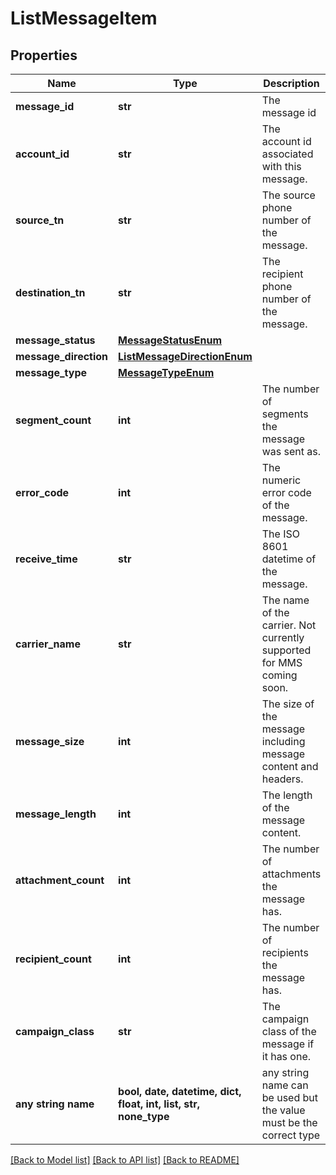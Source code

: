 # ListMessageItem


## Properties
Name | Type | Description | Notes
------------ | ------------- | ------------- | -------------
**message_id** | **str** | The message id | [optional] 
**account_id** | **str** | The account id associated with this message. | [optional] 
**source_tn** | **str** | The source phone number of the message. | [optional] 
**destination_tn** | **str** | The recipient phone number of the message. | [optional] 
**message_status** | [**MessageStatusEnum**](MessageStatusEnum.md) |  | [optional] 
**message_direction** | [**ListMessageDirectionEnum**](ListMessageDirectionEnum.md) |  | [optional] 
**message_type** | [**MessageTypeEnum**](MessageTypeEnum.md) |  | [optional] 
**segment_count** | **int** | The number of segments the message was sent as. | [optional] 
**error_code** | **int** | The numeric error code of the message. | [optional] 
**receive_time** | **str** | The ISO 8601 datetime of the message. | [optional] 
**carrier_name** | **str** | The name of the carrier. Not currently supported for MMS coming soon. | [optional] 
**message_size** | **int** | The size of the message including message content and headers. | [optional] 
**message_length** | **int** | The length of the message content. | [optional] 
**attachment_count** | **int** | The number of attachments the message has. | [optional] 
**recipient_count** | **int** | The number of recipients the message has. | [optional] 
**campaign_class** | **str** | The campaign class of the message if it has one. | [optional] 
**any string name** | **bool, date, datetime, dict, float, int, list, str, none_type** | any string name can be used but the value must be the correct type | [optional]

[[Back to Model list]](../README.md#documentation-for-models) [[Back to API list]](../README.md#documentation-for-api-endpoints) [[Back to README]](../README.md)


